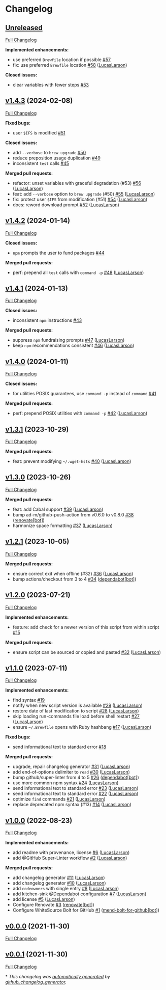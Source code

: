 # Changelog

## [Unreleased](https://github.com/LucasLarson/update/tree/HEAD)

[Full Changelog](https://github.com/LucasLarson/update/compare/v1.4.3...HEAD)

**Implemented enhancements:**

- use preferred `Brewfile` location if possible [\#57](https://github.com/LucasLarson/update/issues/57)
- fix: use preferred `Brewfile` location [\#58](https://github.com/LucasLarson/update/pull/58) ([LucasLarson](https://github.com/LucasLarson))

**Closed issues:**

- clear variables with fewer steps [\#53](https://github.com/LucasLarson/update/issues/53)

## [v1.4.3](https://github.com/LucasLarson/update/tree/v1.4.3) (2024-02-08)

[Full Changelog](https://github.com/LucasLarson/update/compare/v1.4.2...v1.4.3)

**Fixed bugs:**

- user `$IFS` is modified [\#51](https://github.com/LucasLarson/update/issues/51)

**Closed issues:**

- add `--verbose` to `brew upgrade` [\#50](https://github.com/LucasLarson/update/issues/50)
- reduce preposition usage duplication [\#49](https://github.com/LucasLarson/update/issues/49)
- inconsistent `test` calls [\#45](https://github.com/LucasLarson/update/issues/45)

**Merged pull requests:**

- refactor: unset variables with graceful degradation \(\#53\) [\#56](https://github.com/LucasLarson/update/pull/56) ([LucasLarson](https://github.com/LucasLarson))
- feat: add `--verbose` option to `brew upgrade` \(\#50\) [\#55](https://github.com/LucasLarson/update/pull/55) ([LucasLarson](https://github.com/LucasLarson))
- fix: protect user `$IFS` from modification \(\#51\) [\#54](https://github.com/LucasLarson/update/pull/54) ([LucasLarson](https://github.com/LucasLarson))
- docs: reword download prompt [\#52](https://github.com/LucasLarson/update/pull/52) ([LucasLarson](https://github.com/LucasLarson))

## [v1.4.2](https://github.com/LucasLarson/update/tree/v1.4.2) (2024-01-14)

[Full Changelog](https://github.com/LucasLarson/update/compare/v1.4.1...v1.4.2)

**Closed issues:**

- `npm` prompts the user to fund packages [\#44](https://github.com/LucasLarson/update/issues/44)

**Merged pull requests:**

- perf: prepend all `test` calls with `command -p` [\#48](https://github.com/LucasLarson/update/pull/48) ([LucasLarson](https://github.com/LucasLarson))

## [v1.4.1](https://github.com/LucasLarson/update/tree/v1.4.1) (2024-01-13)

[Full Changelog](https://github.com/LucasLarson/update/compare/v1.4.0...v1.4.1)

**Closed issues:**

- inconsistent `npm` instructions [\#43](https://github.com/LucasLarson/update/issues/43)

**Merged pull requests:**

- suppress `npm` fundraising prompts [\#47](https://github.com/LucasLarson/update/pull/47) ([LucasLarson](https://github.com/LucasLarson))
- keep `npm` recommendations consistent [\#46](https://github.com/LucasLarson/update/pull/46) ([LucasLarson](https://github.com/LucasLarson))

## [v1.4.0](https://github.com/LucasLarson/update/tree/v1.4.0) (2024-01-11)

[Full Changelog](https://github.com/LucasLarson/update/compare/v1.3.1...v1.4.0)

**Closed issues:**

- for utilities POSIX guarantees, use `command -p` instead of `command` [\#41](https://github.com/LucasLarson/update/issues/41)

**Merged pull requests:**

- perf: prepend POSIX utilities with `command -p` [\#42](https://github.com/LucasLarson/update/pull/42) ([LucasLarson](https://github.com/LucasLarson))

## [v1.3.1](https://github.com/LucasLarson/update/tree/v1.3.1) (2023-10-29)

[Full Changelog](https://github.com/LucasLarson/update/compare/v1.3.0...v1.3.1)

**Merged pull requests:**

- feat: prevent modifying `~/.wget-hsts` [\#40](https://github.com/LucasLarson/update/pull/40) ([LucasLarson](https://github.com/LucasLarson))

## [v1.3.0](https://github.com/LucasLarson/update/tree/v1.3.0) (2023-10-26)

[Full Changelog](https://github.com/LucasLarson/update/compare/v1.2.1...v1.3.0)

**Merged pull requests:**

- feat: add Cabal support [\#39](https://github.com/LucasLarson/update/pull/39) ([LucasLarson](https://github.com/LucasLarson))
- bump ad-m/github-push-action from v0.6.0 to v0.8.0 [\#38](https://github.com/LucasLarson/update/pull/38) ([renovate[bot]](https://github.com/apps/renovate))
- harmonize space formatting [\#37](https://github.com/LucasLarson/update/pull/37) ([LucasLarson](https://github.com/LucasLarson))

## [v1.2.1](https://github.com/LucasLarson/update/tree/v1.2.1) (2023-10-05)

[Full Changelog](https://github.com/LucasLarson/update/compare/v1.2.0...v1.2.1)

**Merged pull requests:**

- ensure correct exit when offline \(\#32\) [\#36](https://github.com/LucasLarson/update/pull/36) ([LucasLarson](https://github.com/LucasLarson))
- bump actions/checkout from 3 to 4 [\#34](https://github.com/LucasLarson/update/pull/34) ([dependabot[bot]](https://github.com/apps/dependabot))

## [v1.2.0](https://github.com/LucasLarson/update/tree/v1.2.0) (2023-07-21)

[Full Changelog](https://github.com/LucasLarson/update/compare/v1.1.0...v1.2.0)

**Implemented enhancements:**

- feature: add check for a newer version of this script from within script [\#15](https://github.com/LucasLarson/update/issues/15)

**Merged pull requests:**

- ensure script can be sourced or copied and pasted [\#32](https://github.com/LucasLarson/update/pull/32) ([LucasLarson](https://github.com/LucasLarson))

## [v1.1.0](https://github.com/LucasLarson/update/tree/v1.1.0) (2023-07-11)

[Full Changelog](https://github.com/LucasLarson/update/compare/v1.0.0...v1.1.0)

**Implemented enhancements:**

- find syntax [\#19](https://github.com/LucasLarson/update/issues/19)
- notify when new script version is available [\#29](https://github.com/LucasLarson/update/pull/29) ([LucasLarson](https://github.com/LucasLarson))
- restore date of last modification to script [\#28](https://github.com/LucasLarson/update/pull/28) ([LucasLarson](https://github.com/LucasLarson))
- skip loading run-commands file load before shell restart [\#27](https://github.com/LucasLarson/update/pull/27) ([LucasLarson](https://github.com/LucasLarson))
- ensure `~/.Brewfile` opens with Ruby hashbang [\#17](https://github.com/LucasLarson/update/pull/17) ([LucasLarson](https://github.com/LucasLarson))

**Fixed bugs:**

- send informational text to standard error [\#18](https://github.com/LucasLarson/update/issues/18)

**Merged pull requests:**

- upgrade, repair changelog generator [\#31](https://github.com/LucasLarson/update/pull/31) ([LucasLarson](https://github.com/LucasLarson))
- add end-of-options delimiter to `read` [\#30](https://github.com/LucasLarson/update/pull/30) ([LucasLarson](https://github.com/LucasLarson))
- bump github/super-linter from 4 to 5 [\#26](https://github.com/LucasLarson/update/pull/26) ([dependabot[bot]](https://github.com/apps/dependabot))
- use more common npm syntax [\#24](https://github.com/LucasLarson/update/pull/24) ([LucasLarson](https://github.com/LucasLarson))
- send informational text to standard error [\#23](https://github.com/LucasLarson/update/pull/23) ([LucasLarson](https://github.com/LucasLarson))
- send informational text to standard error [\#22](https://github.com/LucasLarson/update/pull/22) ([LucasLarson](https://github.com/LucasLarson))
- optimize `find` commands [\#21](https://github.com/LucasLarson/update/pull/21) ([LucasLarson](https://github.com/LucasLarson))
- replace deprecated npm syntax \(\#13\) [\#14](https://github.com/LucasLarson/update/pull/14) ([LucasLarson](https://github.com/LucasLarson))

## [v1.0.0](https://github.com/LucasLarson/update/tree/v1.0.0) (2022-08-23)

[Full Changelog](https://github.com/LucasLarson/update/compare/v0.0.0...v1.0.0)

**Implemented enhancements:**

- add readme with provenance, license [\#6](https://github.com/LucasLarson/update/pull/6) ([LucasLarson](https://github.com/LucasLarson))
- add @GitHub Super-Linter workflow [\#2](https://github.com/LucasLarson/update/pull/2) ([LucasLarson](https://github.com/LucasLarson))

**Merged pull requests:**

- add changelog generator [\#11](https://github.com/LucasLarson/update/pull/11) ([LucasLarson](https://github.com/LucasLarson))
- add changelog generator [\#10](https://github.com/LucasLarson/update/pull/10) ([LucasLarson](https://github.com/LucasLarson))
- add `codeowners` with single entry [\#8](https://github.com/LucasLarson/update/pull/8) ([LucasLarson](https://github.com/LucasLarson))
- add kitchen-sink @Dependabot configuration [\#7](https://github.com/LucasLarson/update/pull/7) ([LucasLarson](https://github.com/LucasLarson))
- add license [\#5](https://github.com/LucasLarson/update/pull/5) ([LucasLarson](https://github.com/LucasLarson))
- Configure Renovate [\#3](https://github.com/LucasLarson/update/pull/3) ([renovate[bot]](https://github.com/apps/renovate))
- Configure WhiteSource Bolt for GitHub [\#1](https://github.com/LucasLarson/update/pull/1) ([mend-bolt-for-github[bot]](https://github.com/apps/mend-bolt-for-github))

## [v0.0.0](https://github.com/LucasLarson/update/tree/v0.0.0) (2021-11-30)

[Full Changelog](https://github.com/LucasLarson/update/compare/v0.0.1...v0.0.0)

## [v0.0.1](https://github.com/LucasLarson/update/tree/v0.0.1) (2021-11-30)

[Full Changelog](https://github.com/LucasLarson/update/compare/2d139b7da18273660b698d9fa041efaaeee0c94c...v0.0.1)

\* *This changelog was [automatically generated](./.github/workflows/changelog.yml) by [github_changelog_generator](https://github.com/github-changelog-generator/github-changelog-generator).*
